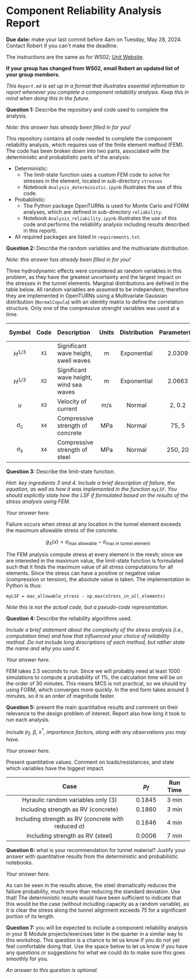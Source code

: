# Component Reliability Analysis Report

**Due date:** make your last commit before 4am on Tuesday, May 28, 2024. Contact Robert if you can't make the deadline.

The instructions are the same as for WS02; [Unit Website](https://tudelft-citg.github.io/HOS-prob-design-24/info/#grading).

**If your group has changed from WS02, email Robert an updated list of your group members.**

_This `Report.md` is set up in a format that illustrates essential information to report whenever you complete a component reliability analysis. Keep this in mind when doing this in the future._

**Question 1:** Describe the repository and code used to complete the analysis.

_Note: this answer has already been filled in for you!_

This repository contains all code needed to complete the component reliability analysis, which requires use of the finite element method (FEM). The code has been broken down into two parts, associated with the deterministic and probabilistic parts of the analysis:

- Deterministic:
  - The limit-state function uses a custom FEM code to solve for stresses in the element, located in sub-directory `stresses`
  - Notebook `Analysis_deterministic.ipynb` illustrates the use of this code.
- Probabilistic:
  - The Python package OpenTURNs is used for Monte Carlo and FORM analyses, which are defined in sub-directory `reliability`.
  - Notebook `Analysis_reliability.ipynb` illustrates the use of this code and performs the reliability analysis including results described in this report).
- All required packages are listed in `requirements.txt`.

**Question 2:** Describe the random variables and the multivariate distribution. 

_Note: this answer has already been filled in for you!_

Three hydrodynamic effects were considered as random variables in this problem, as they have the greatest uncertainty and the largest impact on the stresses in the tunnel elements. Marginal distributions are defined in the table below. All random variables are assumed to be independent; therefore they are implemented in OpenTURNs using a Multivariate Gaussian distribution (`NormalCopula`) with an identity matrix to define the correlation structure. Only one of the compressive strenght variables was used at a time.

| Symbol | Code | Description | Units | Distribution | Parameter(s) | OpenTURNs Implementation |
| :---: | :---: | :--- | :---: | :---: | :---: | :---: |
| $H^{1/3}$ | `X1` | Significant wave height, swell waves | m |  Exponential | 2.0309 | `Exponential(2.0309)` |
| $H^{1/3}$ | `X2` | Significant wave height, wind sea waves | m | Exponential | 2.0663 | `Exponential(2.0663)` |
| $u$ | `X3` | Velocity of current | m/s | Normal | 2, 0.2 | `Normal(2, 0.2)` |
| $\sigma_c$ | `X4` | Compressive strength of concrete | MPa | Normal | 75, 5 | `Normal(75, 5)` |
| $\sigma_s$ | `X4` | Compressive strength of steel | MPa | Normal | 250, 20 | `Normal(250, 20)` |

**Question 3:** Describe the limit-state function.

_Hint: key ingredients 3 and 4. Include a brief description of failure, the equation, as well as how it was implemented in the function `myLSF`. You should explicitly state how the LSF if formulated based on the results of the stress analysis using FEM._ 

_Your answer here._

Failure occurs when stress at any location in the tunnel element exceeds the maximum allowable stress of the concrete.

$$
g_X(x)=\sigma_{\textrm{max allowable}} - \sigma_{\textrm{max in tunnel element}}
$$

The FEM analysis compute stress at every element in the mesh; since we are interested in the maximum value, the limit-state function is formulated such that it finds the maximum value of all stress computations for all elements. Since the stress can have a positive or negative value (compression or tension), the absolute value is taken. The implementation in Python is thus:

```
myLSF = max_allowable_stress - np.max(stress_in_all_elements)
```

_Note this is not the actual code, but a pseudo-code representation._

**Question 4:** Describe the reliability algorithms used.

_Include a brief statement about the complexity of the stress analysis (i.e., computation time) and how that influenced your choice of reliability method. Do not include long descriptions of each method, but rather state the name and why you used it._

_Your answer here._

FEM takes 2.5 seconds to run. Since we will probably need at least 1000 simulations to compute a probability of 1%, the calculation time will be on the order of 30 minutes. This means MCS is not practical, so we should try using FORM, which converges more quickly. In the end form takes around 3 minutes, so it is an order of magnitude faster.

**Question 5:** present the main quantitative results and comment on their relevance to the design problem of interest. Report also how long it took to run each analysis.

_Include $p_f$, $\beta$, $x^*$, importance factors, along with any observations you may have._

_Your answer here._

Present quantitative values. Comment on loads/resistances, and state which variables have the biggest impact.

| Case | $p_f$ | Run Time |
| :---: | :---: | :---: |
| Hyraulic random variables only (3) | 0.1845 |  3 min |
| Including strength as RV (concrete) | 0.1860 | 3 min | 
| Including strength as RV (concrete with reduced $\sigma$) | 0.1846 | 4 min | 
| Including strength as RV (steel) | 0.0006 | 7 min |

**Question 6:** what is your recommendation for tunnel material? Justify your answer with quantitative results from the deterministic and probabilistic notebooks.

_Your answer here._

As can be seen in the results above, the steel dramatically reduces the failure probability, much more than reducing the standard deviation. Use that! The deterministic results would have been sufficient to indicate that this would be the case (without including capacity as a random variable), as it is clear the stress along the tunnel alignment exceeds 75 for a significant portion of its length.

**Question 7:** you will be expected to include a component reliability analysis in your B Module projects/exercises later in the quarter in a similar way to this workshop. This question is a chance to let us know if you do not yet feel comfortable doing that. Use the space below to let us know if you have any questions or suggestions for what we could do to make sure this goes smoothly for you.

_An answer to this question is optional._
